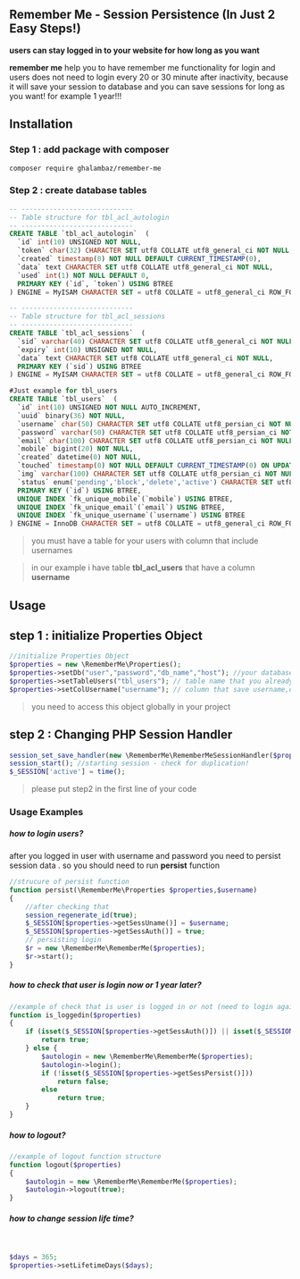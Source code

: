 ## Remember Me - Session Persistence (In Just 2 Easy Steps!)
**users can stay logged in to your website for how long as you want** 


**remember me** help you to have remember me functionality for login and users does not need to login every 20 or 30 minute after inactivity, because it will save your session to database
and you can save sessions for long as you want! for example 1 year!!!


## Installation

### Step 1 : add package with composer
`composer require ghalambaz/remember-me`

### Step 2 : create database tables

```sql
-- ----------------------------
-- Table structure for tbl_acl_autologin
-- ----------------------------
CREATE TABLE `tbl_acl_autologin`  (
  `id` int(10) UNSIGNED NOT NULL,
  `token` char(32) CHARACTER SET utf8 COLLATE utf8_general_ci NOT NULL,
  `created` timestamp(0) NOT NULL DEFAULT CURRENT_TIMESTAMP(0),
  `data` text CHARACTER SET utf8 COLLATE utf8_general_ci NOT NULL,
  `used` int(1) NOT NULL DEFAULT 0,
  PRIMARY KEY (`id`, `token`) USING BTREE
) ENGINE = MyISAM CHARACTER SET = utf8 COLLATE = utf8_general_ci ROW_FORMAT = Dynamic;

-- ----------------------------
-- Table structure for tbl_acl_sessions
-- ----------------------------
CREATE TABLE `tbl_acl_sessions`  (
  `sid` varchar(40) CHARACTER SET utf8 COLLATE utf8_general_ci NOT NULL,
  `expiry` int(10) UNSIGNED NOT NULL,
  `data` text CHARACTER SET utf8 COLLATE utf8_general_ci NOT NULL,
  PRIMARY KEY (`sid`) USING BTREE
) ENGINE = MyISAM CHARACTER SET = utf8 COLLATE = utf8_general_ci ROW_FORMAT = Dynamic;

#Just example for tbl_users
CREATE TABLE `tbl_users`  (
  `id` int(10) UNSIGNED NOT NULL AUTO_INCREMENT,
  `uuid` binary(36) NOT NULL,
  `username` char(50) CHARACTER SET utf8 COLLATE utf8_persian_ci NOT NULL,
  `password` varchar(50) CHARACTER SET utf8 COLLATE utf8_persian_ci NOT NULL,
  `email` char(100) CHARACTER SET utf8 COLLATE utf8_persian_ci NOT NULL,
  `mobile` bigint(20) NOT NULL,
  `created` datetime(0) NOT NULL,
  `touched` timestamp(0) NOT NULL DEFAULT CURRENT_TIMESTAMP(0) ON UPDATE CURRENT_TIMESTAMP(0),
  `img` varchar(100) CHARACTER SET utf8 COLLATE utf8_persian_ci NOT NULL,
  `status` enum('pending','block','delete','active') CHARACTER SET utf8 COLLATE utf8_persian_ci NOT NULL,
  PRIMARY KEY (`id`) USING BTREE,
  UNIQUE INDEX `fk_unique_mobile`(`mobile`) USING BTREE,
  UNIQUE INDEX `fk_unique_email`(`email`) USING BTREE,
  UNIQUE INDEX `fk_unique_username`(`username`) USING BTREE
) ENGINE = InnoDB CHARACTER SET = utf8 COLLATE = utf8_general_ci ROW_FORMAT = Dynamic;
```

> you must have a table for your users with column that include usernames
 
> in our example i have table **tbl_acl_users** that have a column **username**


## Usage

## step 1 : initialize Properties Object

```php
//initialize Properties Object
$properties = new \RememberMe\Properties();
$properties->setDb("user","password","db_name","host"); //your database access info
$properties->setTableUsers("tbl_users"); // table name that you already save your users data
$properties->setColUsername("username"); // column that save username,email or any id of your users in tbl_users
```
> you need to access this object globally in your project

## step 2 : Changing PHP Session Handler
```php
session_set_save_handler(new \RememberMe\RememberMeSessionHandler($properties));
session_start(); //starting session - check for duplication!
$_SESSION['active'] = time();
```
>please put step2 in the first line of your code

### Usage Examples        

##### how to login users?
after you logged in user with username and password you need to persist session data .
 so you should need to run **persist** function

```php
//strucure of persist function
function persist(\RememberMe\Properties $properties,$username)
{
    //after checking that 
    session_regenerate_id(true);
    $_SESSION[$properties->getSessUname()] = $username;
    $_SESSION[$properties->getSessAuth()] = true;
    // persisting login
    $r = new \RememberMe\RememberMe($properties);
    $r->start();
}
```

##### how to check that user is login now or 1 year later?

```php
‍‍‍‍//example of check that is user is logged in or not (need to login again)
function is_loggedin($properties)
{
    if (isset($_SESSION[$properties->getSessAuth()]) || isset($_SESSION[$properties->getSessPersist()])) {
        return true;
    } else {
        $autologin = new \RememberMe\RememberMe($properties);
        $autologin->login();
        if (!isset($_SESSION[$properties->getSessPersist()]))
            return false;
        else
            return true;
    }
}
```
##### how to logout?
```php
‍//example of logout function structure 
function logout($properties)
{
    $autologin = new \RememberMe\RememberMe($properties);
    $autologin->logout(true);
}
```

##### how to change session life time?
‍
```php
$days = 365;
$properties->setLifetimeDays($days);
```

‍‍‍
‍‍



